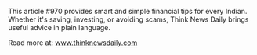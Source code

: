 This article #970 provides smart and simple financial tips for every Indian. Whether it's saving, investing, or avoiding scams, Think News Daily brings useful advice in plain language.

Read more at: www.thinknewsdaily.com